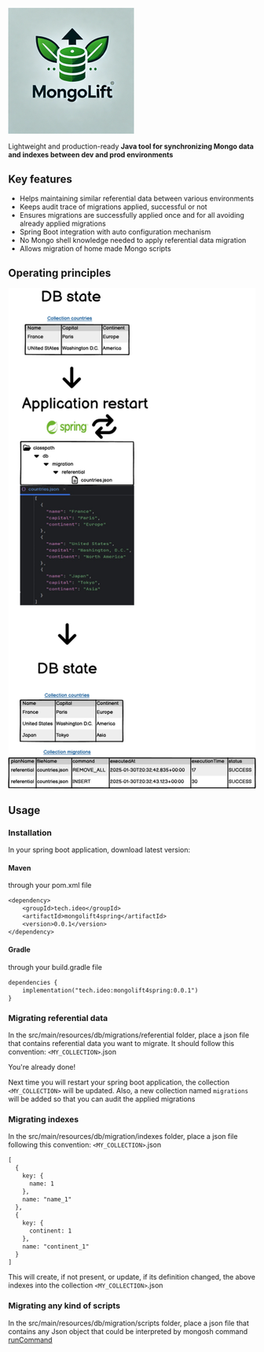 ![MongoLift logo](https://github.com/1tox/mongolift/blob/main/doc/logo.png)

Lightweight and production-ready **Java tool for synchronizing Mongo data and indexes between dev and prod
environments**

## Key features

* Helps maintaining similar referential data between various environments
* Keeps audit trace of migrations applied, successful or not
* Ensures migrations are successfully applied once and for all avoiding already applied migrations
* Spring Boot integration with auto configuration mechanism
* No Mongo shell knowledge needed to apply referential data migration
* Allows migration of home made Mongo scripts

## Operating principles

![mongolift operating principles](https://github.com/1tox/mongolift/blob/main/doc/operating_principles.png)

## Usage

### Installation

In your spring boot application, download latest version:

#### Maven

through your pom.xml file

    <dependency>
        <groupId>tech.ideo</groupId>
        <artifactId>mongolift4spring</artifactId>
        <version>0.0.1</version>
    </dependency>

#### Gradle

through your build.gradle file

    dependencies {
        implementation("tech.ideo:mongolift4spring:0.0.1")
    }

### Migrating referential data

In the src/main/resources/db/migrations/referential folder, place a json file that contains referential data you want to
migrate. It should follow this convention:
`<MY_COLLECTION>`.json

You're already done!

Next time you will restart your spring boot application, the collection `<MY_COLLECTION>` will be updated.
Also, a new collection named `migrations` will be added so that you can audit the applied migrations

### Migrating indexes

In the src/main/resources/db/migration/indexes folder, place a json file following this convention:
`<MY_COLLECTION>`.json

    [
      {
        key: {
          name: 1
        },
        name: "name_1"
      },
      {
        key: {
          continent: 1
        },
        name: "continent_1"
      }
    ]

This will create, if not present, or update, if its definition changed, the above indexes into the collection
`<MY_COLLECTION>`.json

### Migrating any kind of scripts

In the src/main/resources/db/migration/scripts folder, place a json file that contains any Json object that could be
interpreted by mongosh command [runCommand](https://www.mongodb.com/docs/manual/reference/method/db.runCommand/)
